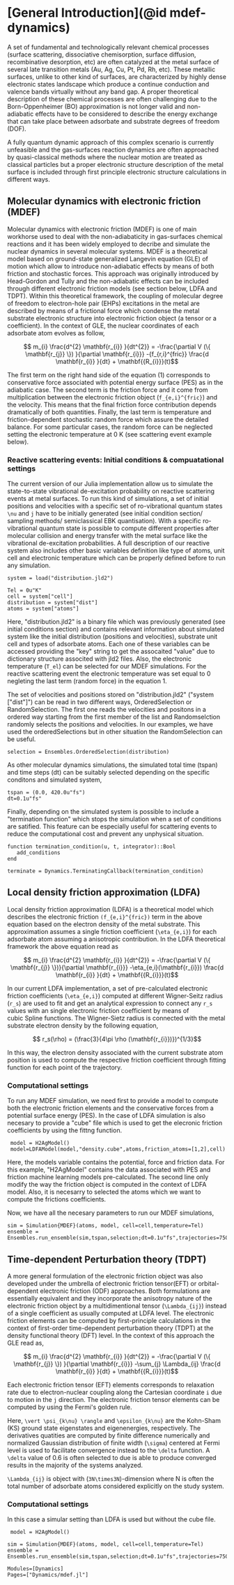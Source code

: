 # [General Introduction](@id mdef-dynamics)
 
A set of fundamental and technologically relevant chemical processes (surface scattering, dissociative chemisorption, surface diffusion, recombinative desorption, etc) are often catalyzed at the metal surface of several late transition metals (Au, Ag, Cu, Pt, Pd, Rh, etc). These metallic surfaces, unlike to other kind of surfaces, are characterized by highly dense electronic states landscape which produce a continue conduction and valence bands virtually without any band gap. A proper theoretical description of these chemical processes are often challenging due to the Born-Oppenheimer (BO) approximation is not longer valid and non-adiabatic effects have to be considered to describe the energy exchange that can take place between adsorbate and substrate degrees of freedom (DOF).

A fully quantum dynamic approach of this complex scenario is currently unfeasible and the gas-surfaces reaction dynamics are often approached by quasi-classical methods where the nuclear motion are treated as classical particles but a proper electronic structure description of the metal surface is included through first principle electronic structure calculations in different ways. 

## Molecular dynamics with electronic friction (MDEF)

Molecular dynamics with electronic friction (MDEF) is one of main workhorse used to deal with the non-adiabaticity in gas-surfaces chemical reactions and it has been widely employed to decribe and simulate the nuclear dynamics in several molecular systems. MDEF is a theoretical model based on ground-state generalized Langevin equation (GLE) of motion which allow to introduce non-adiabatic effects by means of both friction and stochastic forces. This approach was originally introduced by Head-Gordon and Tully and the non-adiabatic effects can be included through different electronic friction models (see section below, LDFA and TDPT). Within this theoretical framework, the coupling of molecular degree of freedom to electron-hole pair (EHPs) excitations in the metal are described by means of a frictional force  which condense the metal substrate electronic structure into electronic friction object (a tensor or a coefficient). In the context of GLE, the nuclear coordinates of each adsorbate atom evolves as follow, 

```math
   m_{i} \frac{d^{2} \mathbf{r_{i}} }{dt^{2}} = -\frac{\partial V (\{ \mathbf{r_{j}} \}) }{\partial \mathbf{r_{i}}}  -{f_{r,i}^{fric}}  \frac{d \mathbf{r_{i}} }{dt} + \mathbf{{R_{i}}}(t)
```
The first term on the right hand side of the equation (1) corresponds to conservative force associated with potential energy surface (PES) as in the adiabatic case. The second term is the friction force and it come from multiplication between the electronic friction object (``f_{e,i}^{fric}``) and the velocity. This means that the final friction force contribution depends dramatically of both quantities. Finally, the last term is temperature and friction-dependent stochastic random force which assure the detailed balance. For some particular cases, the random force can be neglected setting the electronic temperature at 0 K (see scattering event example below).

### Reactive scattering events: Initial conditions & compuatational settings

The current version of our Julia implementation allow us to simulate the state-to-state vibrational de-excitation probability on reactive scattering events at metal surfaces. To run this kind of simulations, a set of initial positions and velocities with a specific set of ro-vibrational quantum states ``\nu`` and ``j`` have to be initially generated (see initial condition section/ sampling methods/ semiclassical EBK quantisation). With a specific ro-vibrational quantum state is possible to compute different properties after molecular collision and energy transfer with the metal surface like the vibrational de-excitation probabilities. A full description of our reactive system also includes other basic variables definition like type of atoms, unit cell and electronic temperature which can be properly defined before to run any simulation.

```@docs
system = load("distribution.jld2")

Tel = 0u"K"
cell = system["cell"]
distribution = system["dist"]
atoms = system["atoms"]

```
Here, "distribution.jld2" is a binary file which was previously generated (see initial conditions section) and contains relevant information about simulated system like the initial distribution (positions and velocities), substrate unit cell and types of adsorbate atoms. Each one of these variables can be accessed providing the "key" string to get the assocaited "value" due to dictionary structure associted with jld2 files. Also, the electronic temperature (``T_el``) can be selected for our MDEF simulations. For the reactive scattering event the electronic temperature was set equal to 0 negleting the last term (random force) in the equation 1.  

The set of velocities and positions stored on "distribution.jld2" ("system ["dist"]") can be read in two different ways, OrderedSelection or RandomSelection. The first one reads the velocities and positons in a ordered way starting from the first member of the list and Randomselction randomly selects the positions and velocities. In our examples, we have used the orderedSelections but in other situation the RandomSelection can be useful.

```@docs
selection = Ensembles.OrderedSelection(distribution)

```
As other molecular dynamics simulations, the simulated total time (tspan) and time steps (dt) can be suitably selected depending on the specific conditons and simulated system, 

```@docs
tspan = (0.0, 420.0u"fs")
dt=0.1u"fs"

```
Finally, depending on the simulated system is possible to include a "termination function" which stops the simulation when a set of conditions are satified. This feature can be especially useful for scattering events to reduce the computational cost and prevent any unphysical situation.


```@docs
function termination_condition(u, t, integrator)::Bool
   add_conditions
end

terminate = Dynamics.TerminatingCallback(termination_condition)

```

## Local density friction approximation (LDFA)

Local density friction approximation (LDFA) is a theoretical model which describes the electronic friction ``(f_{e,i}^{fric})`` term in the above equation based on the electron density of the metal substrate. This approximation assumes a single friction coefficient (``\eta_{e,i}``) for each adsorbate atom assuming a anisotropic contribution. In the LDFA theoretical framework the above equation read as

```math
   m_{i} \frac{d^{2} \mathbf{r_{i}} }{dt^{2}} = -\frac{\partial V (\{ \mathbf{r_{j}} \})}{\partial \mathbf{r_{i}}}   -\eta_{e,i}(\mathbf{r_{i}})  \frac{d \mathbf{r_{i}} }{dt} + \mathbf{{R_{i}}}(t)
```

In our current LDFA implementation, a set of pre-calculated electronic friction coefficients (``\eta_{e,i}``) computed at different Wigner-Seitz radius (``r_s``) are used to fit and get an analytical expression to connect any ``r_s`` values with an single electronic friction coefficient by means of   
cubic Spline functions. The Wigner-Sietz radius is connected with the metal substrate electron density by the following equation, 

```math
   r_s(\rho) = (\frac{3}{4\pi \rho (\mathbf{r_{i}})})^{1/3}
```

In this way, the electron density associated with the current substrate atom position is used to compute the respective friction coefficient through fitting function for each point of the trajectory.

### Computational settings

To run any MDEF simulation, we need first to provide a model to compute both the electronic friction elements and the conservative forces from a potential surface energy (PES). In the case of LDFA simulation is also necesary to provide a "cube" file which is used to get the elecronic friction coefficients by using the fittng function.


```@docs
 model = H2AgModel()
 model=LDFAModel(model,"density.cube",atoms,friction_atoms=[1,2],cell)

```
Here, the models variable contains the potential, force and friction data. For this example, "H2AgModel" contains the data associated with PES and friction machine learning models pre-calculated. The second line only modify the way the friction object is computed in the context of LDFA model. Also, it is necesarry to selected the atoms which we want to compute the frictions coefficients.

Now, we have all the necesary parameters to run our MDEF simulations, 

```@docs
sim = Simulation{MDEF}(atoms, model, cell=cell,temperature=Tel)
ensemble = Ensembles.run_ensemble(sim,tspan,selection;dt=0.1u"fs",trajectories=75000,output=Ensembles.OutputFinal(),callback=terminate,ensemble_algorithm=EnsembleDistributed())
```
 

## Time-dependent Perturbation theory (TDPT)

A more general formulation of the electronic friction object was also developed under the umbrella of electronic friction tensor(EFT) or orbital-dependent electronic friction (ODF) approaches. Both formulations are essentially equivalent and they incorporate the anisotropy nature of the electronic friction object by a multidimentional tensor (``\Lambda_{ij}``) instead of a single coefficient as usually computed at LDFA level.  The electronic friction elements can be computed by first-principle calculations in the context of first-order time-dependent perturbation theory (TDPT) at the density functional theory (DFT) level. In the context of this approach the GLE read as, 

```math
   m_{i} \frac{d^{2} \mathbf{r_{i}} }{dt^{2}} = -\frac{\partial V (\{ \mathbf{r_{j}} \}) }{\partial \mathbf{r_{i}}}   -\sum_{j} \Lambda_{ij}  \frac{d \mathbf{r_{i}} }{dt} + \mathbf{{R_{i}}}(t)
```

Each electronic friction tensor (EFT) elements corresponds to relaxation rate due to electron-nuclear coupling along the Cartesian coordinate ``i`` due to motion in the ``j`` direction. The electronic friction tensor elements can be computed by using the Fermi's golden rule.

Here, ``\vert \psi_{k\nu} \rangle`` and ``\epsilon_{k\nu}`` are the Kohn-Sham (KS) ground state eigenstates and eigenenergies, respectively. The derivatives quatities are computed by finite difference numerically and normalized Gaussian distribution of finite width (``\sigma``) centered at Fermi level is used to facilitate convergence instead to the ``\delta`` function. A ``\delta`` value of 0.6 is often selected to due is able to produce converged results in the majority of the systems analyzed.

``\Lambda_{ij}`` is object with (``3N\times3N``)-dimension where N is often the total number of adsorbate atoms considered explicitly on the study system.

### Computational settings

In this case a simular setting than LDFA is used but without the cube file. 

```@docs
 model = H2AgModel()

sim = Simulation{MDEF}(atoms, model, cell=cell,temperature=Tel)
ensemble = Ensembles.run_ensemble(sim,tspan,selection;dt=0.1u"fs",trajectories=75000,output=Ensembles.OutputFinal(),callback=terminate,ensemble_algorithm=EnsembleDistributed())
```


```@autodocs
Modules=[Dynamics]
Pages=["Dynamics/mdef.jl"]
```
